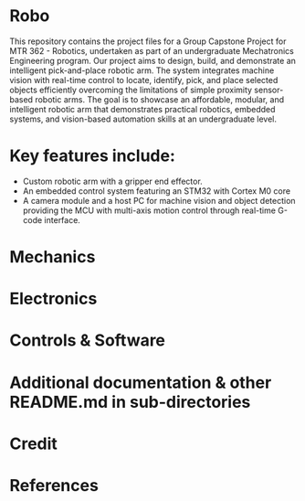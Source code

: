 # Robo
This repository contains the project files for a Group Capstone Project for MTR 362 - Robotics, undertaken as part of an undergraduate Mechatronics Engineering program.
Our project aims to design, build, and demonstrate an intelligent pick-and-place robotic arm. The system integrates machine vision with real-time control to locate, identify, pick, and place selected objects efficiently overcoming the limitations of simple proximity sensor-based robotic arms.
The goal is to showcase an affordable, modular, and intelligent robotic arm that demonstrates practical robotics, embedded systems, and vision-based automation skills at an undergraduate level.

# Key features include:
- Custom robotic arm with a gripper end effector.
- An embedded control system featuring an STM32 with Cortex M0 core
- A camera module and a host PC for machine vision and object detection providing the MCU with multi-axis motion control through real-time G-code interface.


# Mechanics

# Electronics

# Controls & Software

# Additional documentation & other README.md in sub-directories

# Credit

# References
